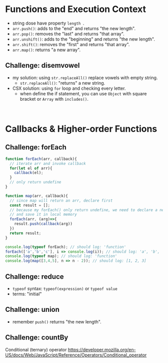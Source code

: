 # Functions and Execution Context
- string dose have property `length `.
- `arr.push()`: adds to the "end" and returns "the new length".
- `arr.pop()`: removes the "last" and returns "that array".
- `arr.unshift()`: adds to the "beginning" and returns "the new length".
- `arr.shift()`: removes the "first" and returns "that array".
- `arr.map()`: returns "a new array".
## Challenge: disemvowel
- my solution: using `str.replaceAll()` replace vowels with empty string.
  - `str.replaceAll()`: "returns" a new string.
- CSX solution: using `for` loop and checking every letter.
  - when define the if statement, you can use `Object` with square bracket or `Array` with `includes()`.

&nbsp;  

# Callbacks & Higher-order Functions
## Challenge: forEach
```js
function forEach(arr, callback){
  // iterate arr and invoke callback
  for(let el of arr){
    callback(el);
  }
  // only return undefine
}

function map(arr, callback){
  // since map will return an arr, declare first
  const result = [];
  // because my forEach() only return undefine, we need to declare a new function to get what we want
  // and save it in local memory
  forEach(arr, (arg)=>{
    result.push(callback(arg))
  })
  return result;
}

console.log(typeof forEach); // should log: 'function'
forEach(['a','b','c'], i => console.log(i)); // should log: 'a', 'b', 'c'
console.log(typeof map); // should log: 'function'
console.log(map([3,4,5], n => n - 2)); // should log: [1, 2, 3]
```

## Challenge: reduce
- `typeof` syntax: `typeof(expression)` or `typeof value`
- terms: "initial"

## Challenge: union
- remember `push()` returns "the new length".

## Challenge: countBy
Conditional (ternary) operator
https://developer.mozilla.org/en-US/docs/Web/JavaScript/Reference/Operators/Conditional_operator